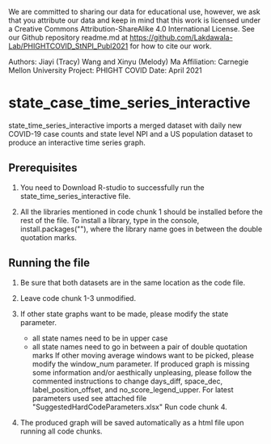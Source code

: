 We are committed to sharing our data for educational use, however, we ask that you attribute our data and keep in mind that this work is licensed under a Creative Commons Attribution-ShareAlike 4.0 International License. See our Github repository readme.md at  https://github.com/Lakdawala-Lab/PHIGHTCOVID_StNPI_Publ2021 for how to cite our work. 

Authors: Jiayi (Tracy) Wang and Xinyu (Melody) Ma
Affiliation: Carnegie Mellon University
Project: PHIGHT COVID
Date: April 2021

# state_case_time_series_interactive

state_time_series_interactive imports a merged dataset with daily new COVID-19 case counts and state level NPI and 
a US population dataset to produce an interactive time series graph.


## Prerequisites

1. You need to Download R-studio to successfully run the state_time_series_interactive file.

2. All the libraries mentioned in code chunk 1 should be installed before the rest of the file.
To install a library, type in the console, install.packages(""), where the library name goes
in between the double quotation marks.


## Running the file

1. Be sure that both datasets are in the same location as the code file.

2. Leave code chunk 1-3 unmodified.

3. If other state graphs want to be made, please modify the state parameter. 
	- all state names need to be in upper case
	- all state names need to go in between a pair of double quotation marks
If other moving average windows want to be picked, please modify the window_num parameter.
If produced graph is missing some information and/or aesthically unpleasing, please follow
the commented instructions to change days_diff, space_dec, label_position_offset, and
no_score_legend_upper. For latest parameters used see attached file "SuggestedHardCodeParameters.xlsx"
Run code chunk 4. 

4. The produced graph will be saved automatically as a html file upon running all code chunks.




